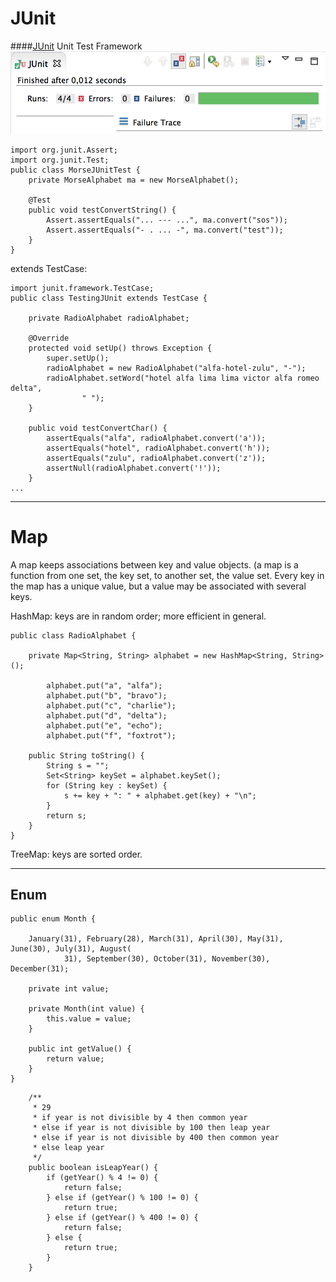 JUnit 
=

####[JUnit](junit.org) Unit Test Framework
![JUnit](JUnit.png)


```
import org.junit.Assert;
import org.junit.Test;
public class MorseJUnitTest {
    private MorseAlphabet ma = new MorseAlphabet();
    
    @Test
    public void testConvertString() {
        Assert.assertEquals("... --- ...", ma.convert("sos"));
        Assert.assertEquals("- . ... -", ma.convert("test"));
    }
}
```

extends TestCase:

```
import junit.framework.TestCase;
public class TestingJUnit extends TestCase {
    
    private RadioAlphabet radioAlphabet;
    
    @Override
    protected void setUp() throws Exception {
        super.setUp();
        radioAlphabet = new RadioAlphabet("alfa-hotel-zulu", "-");
        radioAlphabet.setWord("hotel alfa lima lima victor alfa romeo delta",
                " ");
    }
    
    public void testConvertChar() {
        assertEquals("alfa", radioAlphabet.convert('a'));
        assertEquals("hotel", radioAlphabet.convert('h'));
        assertEquals("zulu", radioAlphabet.convert('z'));
        assertNull(radioAlphabet.convert('!'));
    }
...

```

----

Map
=

A map keeps associations between key and value objects.
(a map is a function from one set, the key set, to another set, the value set. Every key in the map has a unique value, but a value may be associated with several keys.

HashMap: keys are in random order; more efficient in general.
``` 
public class RadioAlphabet {
    
    private Map<String, String> alphabet = new HashMap<String, String>();
    
        alphabet.put("a", "alfa");
        alphabet.put("b", "bravo");
        alphabet.put("c", "charlie");
        alphabet.put("d", "delta");
        alphabet.put("e", "echo");
        alphabet.put("f", "foxtrot");

    public String toString() {
        String s = "";
        Set<String> keySet = alphabet.keySet();
        for (String key : keySet) {
            s += key + ": " + alphabet.get(key) + "\n";
        }
        return s;
    }
}
```
TreeMap: keys are sorted order.

---

Enum 
-

```
public enum Month {

    January(31), February(28), March(31), April(30), May(31), June(30), July(31), August(
            31), September(30), October(31), November(30), December(31);
    
    private int value;
    
    private Month(int value) {
        this.value = value;
    }
    
    public int getValue() {
        return value;
    }
}
```

```
    /**
     * 29
     * if year is not divisible by 4 then common year
     * else if year is not divisible by 100 then leap year
     * else if year is not divisible by 400 then common year
     * else leap year
     */
    public boolean isLeapYear() {
        if (getYear() % 4 != 0) {
            return false;
        } else if (getYear() % 100 != 0) {
            return true;
        } else if (getYear() % 400 != 0) {
            return false;
        } else {
            return true;
        }
    }
```
